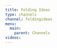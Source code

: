 ```yaml
---
title: Folding Ideas
type: channels
channel: foldingideas
menu:
  main:
    parent: Channels
videos:
---
```

